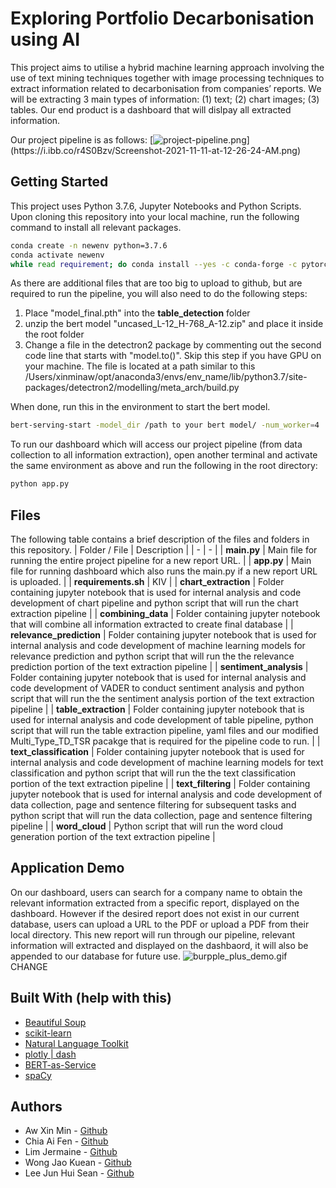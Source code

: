 # Exploring Portfolio Decarbonisation using AI

This project aims to utilise a hybrid machine learning approach involving the use of text mining techniques together with image processing techniques to extract information related to decarbonisation from companies’ reports. We will be extracting 3 main types of information: (1) text; (2) chart images; (3) tables. Our end product is a dashboard that will dislpay all extracted information.


Our project pipeline is as follows: 
[![project-pipeline.png]("https://i.ibb.co/r4S0Bzv/Screenshot-2021-11-11-at-12-26-24-AM.png")](https://i.ibb.co/r4S0Bzv/Screenshot-2021-11-11-at-12-26-24-AM.png)



## Getting Started
This project uses Python 3.7.6, Jupyter Notebooks and Python Scripts. Upon cloning this repository into your local machine, run the following command to install all relevant packages.
```bash
conda create -n newenv python=3.7.6
conda activate newenv
while read requirement; do conda install --yes -c conda-forge -c pytorch -c anaconda -c ralexx $requirement || pip install $requirement; done < requirements.txt
```

As there are additional files that are too big to upload to github, but are required to run the pipeline, you will also need to do the following steps:
1. Place "model_final.pth" into the **table_detection** folder
2. unzip the bert model "uncased_L-12_H-768_A-12.zip" and place it inside the root folder
3. Change a file in the detectron2 package by commenting out the second code line that starts with "model.to()". Skip this step if you have GPU on your machine. The file is located at a path similar to this /Users/xinminaw/opt/anaconda3/envs/env_name/lib/python3.7/site-packages/detectron2/modelling/meta_arch/build.py

When done, run this in the environment to start the bert model.
```bash
bert-serving-start -model_dir /path to your bert model/ -num_worker=4
```

To run our dashboard which will access our project pipeline (from data collection to all information extraction), open another terminal and activate the same environment as above and run the following in the root directory:
```bash
python app.py
````


## Files
The following table contains a brief description of the files and folders in this repository.
| Folder / File | Description |
| - | - |
| **main.py** | Main file for running the entire project pipeline for a new report URL. |
| **app.py** | Main file for running dashboard which also runs the main.py if a new report URL is uploaded. |
| **requirements.sh** | KIV |
| **chart_extraction** | Folder containing jupyter notebook that is used for internal analysis and code development of chart pipeline and python script that will run the chart extraction pipeline |
| **combining_data** | Folder containing jupyter notebook that will combine all information extracted to create final database |
| **relevance_prediction** | Folder containing jupyter notebook that is used for internal analysis and code development of machine learning models for relevance prediction and python script that will run the the relevance prediction portion of the text extraction pipeline  | 
| **sentiment_analysis** | Folder containing jupyter notebook that is used for internal analysis and code development of VADER to conduct sentiment analysis and python script that will run the the sentiment analysis portion of the text extraction pipeline  |
| **table_extraction** | Folder containing jupyter notebook that is used for internal analysis and code development of table pipeline, python script that will run the table extraction pipeline, yaml files and our modified Multi_Type_TD_TSR pacakge that is required for the pipeline code to run. |
| **text_classification** | Folder containing jupyter notebook that is used for internal analysis and code development of machine learning models for text classification and python script that will run the the text classification portion of the text extraction pipeline  | 
| **text_filtering** | Folder containing jupyter notebook that is used for internal analysis and code development of data collection, page and sentence filtering for subsequent tasks and python script that will run the data collection, page and sentence filtering pipeline  | 
| **word_cloud** | Python script that will run the word cloud generation portion of the text extraction pipeline |


## Application Demo
On our dashboard, users can search for a company name to obtain the relevant information extracted from a specific report, displayed on the dashboard. However if the desired report does not exist in our current database, users can upload a URL to the PDF or upload a PDF from their local directory. This new report will run through our pipeline, relevant information will extracted and displayed on the dashbaord, it will also be appended to our database for future use.
![burpple_plus_demo.gif](assets/burpple_plus_demo.gif) CHANGE

## Built With (help with this)
- [Beautiful Soup](https://www.crummy.com/software/BeautifulSoup/bs4/doc/)
- [scikit-learn](https://scikit-learn.org/stable/)
- [Natural Language Toolkit](https://www.nltk.org/)
- [plotly | dash](https://dash.plotly.com/)
- [BERT-as-Service](https://github.com/hanxiao/bert-as-service)
- [spaCy](https://spacy.io/)

## Authors
- Aw Xin Min - [Github](https://github.com/awxinmin)
- Chia Ai Fen - [Github](https://github.com/chiaaifen)
- Lim Jermaine - [Github](https://github.com/limjermaine88)
- Wong Jao Kuean - [Github](https://github.com/jaokuean)
- Lee Jun Hui Sean - [Github](https://github.com/seansljh)
